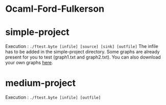 # Ocaml-Ford-Fulkerson

# simple-project
Execution : `./ftest.byte [infile] [source] [sink] [outfile]`
The infile has to be added in the simple-project directory. Some graphs are already present for you to test (graph1.txt and graph2.txt).
You can also download your own graphs [here](https://algorithms.discrete.ma.tum.de/graph-algorithms/flow-ford-fulkerson/index_en.html).

# medium-project
Execution : `./ftest.byte [infile] [outfile]`
